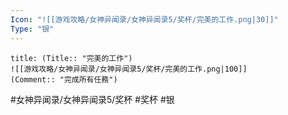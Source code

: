 ```yaml
---
Icon: "![[游戏攻略/女神异闻录/女神异闻录5/奖杯/完美的工作.png|30]]"
Type: "银"
---
```

```ad-common-silver-trophy
title: (Title:: "完美的工作")
![[游戏攻略/女神异闻录/女神异闻录5/奖杯/完美的工作.png|100]]
(Comment:: "完成所有任務")
```

#女神异闻录/女神异闻录5/奖杯 #奖杯 #银
